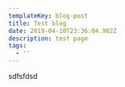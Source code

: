 ```yaml
---
templateKey: blog-post
title: Test blog
date: 2019-04-10T23:36:04.902Z
description: test page
tags:
  - ''
---
```

sdfsfdsd
